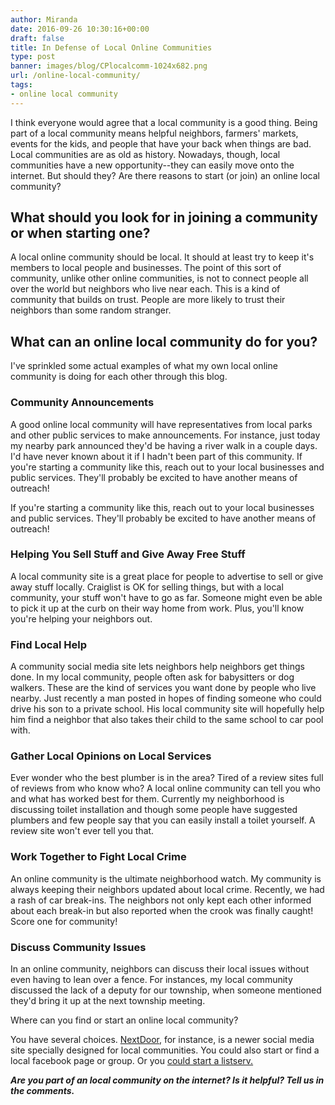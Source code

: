 ```yaml
---
author: Miranda
date: 2016-09-26 10:30:16+00:00
draft: false
title: In Defense of Local Online Communities
type: post
banner: images/blog/CPlocalcomm-1024x682.png
url: /online-local-community/
tags:
- online local community
---
```


I think everyone would agree that a local community is a good thing. Being part of a local community means helpful neighbors, farmers' markets, events for the kids, and people that have your back when things are bad. Local communities are as old as history. Nowadays, though, local communities have a new opportunity--they can easily move onto the internet. But should they? Are there reasons to start (or join) an online local community?


## What should you look for in joining a community or when starting one?


A local online community should be local. It should at least try to keep it's members to local people and businesses. The point of this sort of community, unlike other online communities, is not to connect people all over the world but neighbors who live near each. This is a kind of community that builds on trust. People are more likely to trust their neighbors than some random stranger.


## What can an online local community do for you?


I've sprinkled some actual examples of what my own local online community is doing for each other through this blog.


### Community Announcements


A good online local community will have representatives from local parks and other public services to make announcements. For instance, just today my nearby park announced they'd be having a river walk in a couple days. I'd have never known about it if I hadn't been part of this community. If you're starting a community like this, reach out to your local businesses and public services. They'll probably be excited to have another means of outreach!

If you're starting a community like this, reach out to your local businesses and public services. They'll probably be excited to have another means of outreach!


### Helping You Sell Stuff and Give Away Free Stuff


A local community site is a great place for people to advertise to sell or give away stuff locally. Craiglist is OK for selling things, but with a local community, your stuff won't have to go as far. Someone might even be able to pick it up at the curb on their way home from work. Plus, you'll know you're helping your neighbors out.


### Find Local Help


A community social media site lets neighbors help neighbors get things done. In my local community, people often ask for babysitters or dog walkers. These are the kind of services you want done by people who live nearby. Just recently a man posted in hopes of finding someone who could drive his son to a private school. His local community site will hopefully help him find a neighbor that also takes their child to the same school to car pool with.


### Gather Local Opinions on Local Services


Ever wonder who the best plumber is in the area? Tired of a review sites full of reviews from who know who? A local online community can tell you who and what has worked best for them. Currently my neighborhood is discussing toilet installation and though some people have suggested plumbers and few people say that you can easily install a toilet yourself. A review site won't ever tell you that.


### Work Together to Fight Local Crime


An online community is the ultimate neighborhood watch. My community is always keeping their neighbors updated about local crime. Recently, we had a rash of car break-ins. The neighbors not only kept each other informed about each break-in but also reported when the crook was finally caught! Score one for community!


### Discuss Community Issues


In an online community, neighbors can discuss their local issues without even having to lean over a fence. For instances, my local community discussed the lack of a deputy for our township, when someone mentioned they'd bring it up at the next township meeting.

Where can you find or start an online local community?

You have several choices. [NextDoor](http://nextdoor.com), for instance, is a newer social media site specially designed for local communities. You could also start or find a local facebook page or group. Or you [could start a listserv.](https://www.mail-list.com/how-to-create-an-email-discussion-group/)

_**Are you part of an local community on the internet? Is it helpful? Tell us in the comments.**_
